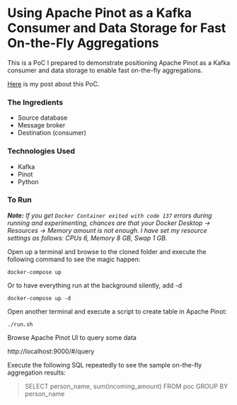 # Using Apache Pinot as a Kafka Consumer and Data Storage for Fast On-the-Fly Aggregations

This is a PoC I prepared to demonstrate positioning Apache Pinot as a Kafka consumer and data storage to enable fast on-the-fly aggregations.

[Here]() is my post about this PoC.

### The Ingredients

- Source database
- Message broker
- Destination (consumer)

### Technologies Used

- Kafka
- Pinot
- Python

### To Run

_**Note:** If you get `Docker Container exited with code 137` errors during running and experimenting, chances are that your Docker Desktop -> Resources -> Memory amount is not enough. I have set my resource settings as follows: CPUs 6, Memory 8 GB, Swap 1 GB._

Open up a terminal and browse to the cloned folder and execute the following command to see the magic happen:

`docker-compose up`

Or to have everything run at the background silently, add -d

`docker-compose up -d`

Open another terminal and execute a script to create table in Apache Pinot:

`./run.sh`

Browse Apache Pinot UI to query some data

http://localhost:9000/#/query

Execute the following SQL repeatedly to see the sample on-the-fly aggregation results:
> SELECT person_name, sum(incoming_amount) FROM poc
GROUP BY person_name